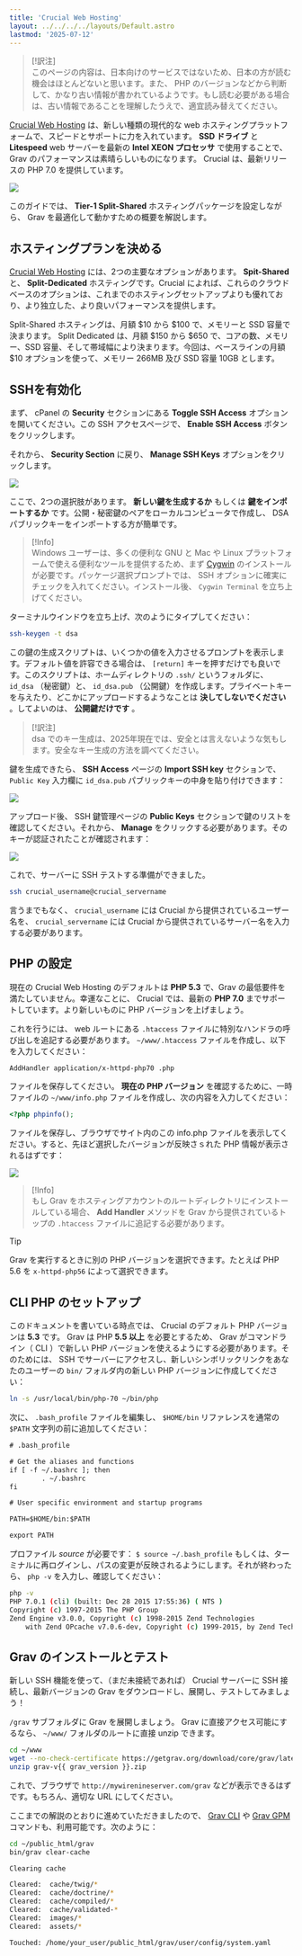 ```yaml
---
title: 'Crucial Web Hosting'
layout: ../../../../layouts/Default.astro
lastmod: '2025-07-12'
---
```


> [!訳注]  
> このページの内容は、日本向けのサービスではないため、日本の方が読む機会はほとんどないと思います。また、 PHP のバージョンなどから判断して、かなり古い情報が書かれているようです。もし読む必要がある場合は、古い情報であることを理解したうえで、適宜読み替えてください。

[Crucial Web Hosting](http://www.crucialwebhost.com/promo/1421086/) は、新しい種類の現代的な web ホスティングプラットフォームで、スピードとサポートに力を入れています。 **SSD ドライブ** と **Litespeed** web サーバーを最新の **Intel XEON プロセッサ** で使用することで、 Grav のパフォーマンスは素晴らしいものになります。 Crucial は、最新リリースの PHP 7.0 を提供しています。

![](crucial.webp)

このガイドでは、 **Tier-1 Split-Shared** ホスティングパッケージを設定しながら、 Grav を最適化して動かすための概要を解説します。

<h2 id="picking-your-hosting-plan">ホスティングプランを決める</h2>

[Crucial Web Hosting](http://www.crucialwebhost.com/promo/1421086/) には、2つの主要なオプションがあります。 **Spit-Shared** と、 **Split-Dedicated** ホスティングです。Crucial によれば、これらのクラウドベースのオプションは、これまでのホスティングセットアップよりも優れており、より独立した、より良いパフォーマンスを提供します。

Split-Shared ホスティングは、月額 $10 から $100 で、メモリーと SSD 容量で決まります。 Split Dedicated は、月額 $150 から $650 で、コアの数、メモリー、SSD 容量、そして帯域幅により決まります。今回は、ベースラインの月額 $10 オプションを使って、メモリー 266MB 及び SSD 容量 10GB とします。

<h2 id="enabling-ssh">SSHを有効化</h2>

まず、 cPanel の **Security** セクションにある **Toggle SSH Access** オプションを開いてください。この SSH アクセスページで、 **Enable SSH Access** ボタンをクリックします。

それから、 **Security Section** に戻り、 **Manage SSH Keys** オプションをクリックします。

![](manage-ssh-keys.png)

ここで、2つの選択肢があります。 **新しい鍵を生成するか** もしくは **鍵をインポートするか** です。公開・秘密鍵のペアをローカルコンピュータで作成し、 DSA パブリックキーをインポートする方が簡単です。

> [!Info]  
> Windows ユーザーは、多くの便利な GNU と Mac や Linux プラットフォームで使える便利なツールを提供するため、まず [Cygwin](https://www.cygwin.com/) のインストールが必要です。パッケージ選択プロンプトでは、 SSH オプションに確実にチェックを入れてください。インストール後、 `Cygwin Terminal` を立ち上げてください。

ターミナルウインドウを立ち上げ、次のようにタイプしてください：

```bash
ssh-keygen -t dsa
```

この鍵の生成スクリプトは、いくつかの値を入力させるプロンプトを表示します。デフォルト値を許容できる場合は、 `[return]` キーを押すだけでも良いです。このスクリプトは、ホームディレクトリの `.ssh/` というフォルダに、 `id_dsa` （秘密鍵）と、 `id_dsa.pub` （公開鍵）を作成します。プライベートキーを与えたり、どこかにアップロードするようなことは **決してしないでください** 。してよいのは、 **公開鍵だけです** 。

> [!訳注]  
> dsa でのキー生成は、2025年現在では、安全とは言えないような気もします。安全なキー生成の方法を調べてください。

鍵を生成できたら、 **SSH Access** ページの **Import SSH key** セクションで、 `Public Key` 入力欄に `id_dsa.pub` パブリックキーの中身を貼り付けできます：

![](ssh-public-key.png)

アップロード後、 SSH 鍵管理ページの **Public Keys** セクションで鍵のリストを確認してください。それから、 **Manage** をクリックする必要があります。そのキーが認証されたことが確認されます：

![](authorized-keys.png)

これで、サーバーに SSH テストする準備ができました。

```bash
ssh crucial_username@crucial_servername
```

言うまでもなく、 `crucial_username` には Crucial から提供されているユーザー名を、 `crucial_servername` には Crucial から提供されているサーバー名を入力する必要があります。

<h2 id="configuring-php">PHP の設定</h2>

現在の Crucial Web Hosting のデフォルトは **PHP 5.3** で、Grav の最低要件を満たしていません。幸運なことに、 Crucial では、最新の **PHP 7.0** までサポートしています。より新しいものに PHP バージョンを上げましょう。

これを行うには、 web ルートにある `.htaccess` ファイルに特別なハンドラの呼び出しを追記する必要があります。 `~/www/.htaccess` ファイルを作成し、以下を入力してください：

```bash
AddHandler application/x-httpd-php70 .php
```

ファイルを保存してください。 **現在の PHP バージョン** を確認するために、一時ファイルの `~/www/info.php` ファイルを作成し、次の内容を入力してください：

```php
<?php phpinfo();
```

ファイルを保存し、ブラウザでサイト内のこの info.php ファイルを表示してください。すると、先ほど選択したバージョンが反映さｓれた PHP 情報が表示されるはずです：

![](php-info.webp)

> [!Info]  
> もし Grav をホスティングアカウントのルートディレクトリにインストールしている場合、 **Add Handler** メソッドを Grav から提供されているトップの `.htaccess` ファイルに追記する必要があります。

> [!Tip]  
> Grav を実行するときに別の PHP バージョンを選択できます。たとえば PHP 5.6 を `x-httpd-php56` によって選択できます。

<h2 id="setup-cli-php">CLI PHP のセットアップ</h2>

このドキュメントを書いている時点では、 Crucial のデフォルト PHP バージョンは **5.3** です。 Grav は PHP **5.5 以上** を必要とするため、 Grav がコマンドライン（ CLI ）で新しい PHP バージョンを使えるようにする必要があります。そのためには、 SSH でサーバーにアクセスし、新しいシンボリックリンクをあなたのユーザーの `bin/` フォルダ内の新しい PHP バージョンに作成してください：

```bash
ln -s /usr/local/bin/php-70 ~/bin/php
```

次に、 `.bash_profile` ファイルを編集し、 `$HOME/bin` リファレンスを通常の `$PATH` 文字列の前に追加してください：

```txt
# .bash_profile

# Get the aliases and functions
if [ -f ~/.bashrc ]; then
        . ~/.bashrc
fi

# User specific environment and startup programs

PATH=$HOME/bin:$PATH

export PATH
```

プロファイル _source_ が必要です： `$ source ~/.bash_profile` もしくは、ターミナルに再ログインし、パスの変更が反映されるようにします。それが終わったら、 `php -v` を入力し、確認してください：

```bash
php -v
PHP 7.0.1 (cli) (built: Dec 28 2015 17:55:36) ( NTS )
Copyright (c) 1997-2015 The PHP Group
Zend Engine v3.0.0, Copyright (c) 1998-2015 Zend Technologies
    with Zend OPcache v7.0.6-dev, Copyright (c) 1999-2015, by Zend Technologies
```

<h2 id="install-and-test-grav">Grav のインストールとテスト</h2>

新しい SSH 機能を使って、（まだ未接続であれば） Crucial サーバーに SSH 接続し、最新バージョンの Grav をダウンロードし、展開し、テストしてみましょう！

`/grav` サブフォルダに Grav を展開しましょう。 Grav に直接アクセス可能にするなら、 `~/www/` フォルダのルートに直接 unzip できます。

```bash
cd ~/www
wget --no-check-certificate https://getgrav.org/download/core/grav/latest
unzip grav-v{{ grav_version }}.zip
```

これで、ブラウザで `http://mywirenineserver.com/grav` などが表示できるはずです。もちろん、適切な URL にしてください。

ここまでの解説のとおりに進めていただきましたので、 [Grav CLI](../../../07.cli-console/02.grav-cli/) や [Grav GPM](../../../07.cli-console/04.grav-cli-gpm/) コマンドも、利用可能です。次のように：

```bash
cd ~/public_html/grav
bin/grav clear-cache

Clearing cache

Cleared:  cache/twig/*
Cleared:  cache/doctrine/*
Cleared:  cache/compiled/*
Cleared:  cache/validated-*
Cleared:  images/*
Cleared:  assets/*

Touched: /home/your_user/public_html/grav/user/config/system.yaml
```

